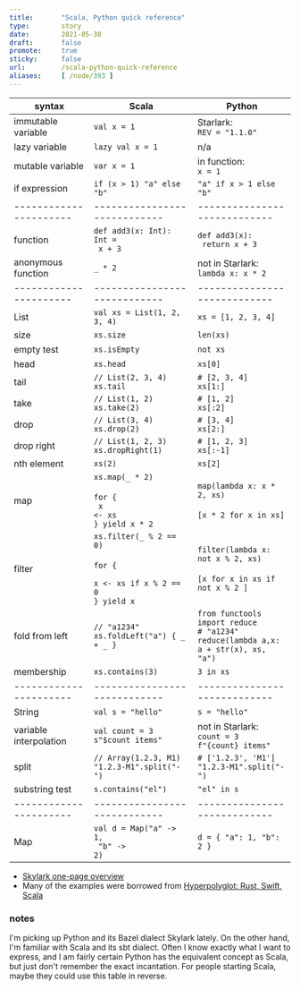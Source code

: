 ```yaml
---
title:       "Scala, Python quick reference"
type:        story
date:        2021-05-30
draft:       false
promote:     true
sticky:      false
url:         /scala-python-quick-reference
aliases:     [ /node/393 ]
---
```


| syntax                 | Scala                         | Python                        |
| ---------------------- | ----------------------------- | ----------------------------- |
| immutable variable     | `val x = 1`                   | Starlark:<br>`REV = "1.1.0"`  |
| lazy variable          | `lazy val x = 1`              | n/a                           |
| mutable variable       | `var x = 1`                   | in function:<br>`x = 1`       |
| if expression          | `if (x > 1) "a" else "b"`     | `"a" if x > 1 else "b"`       |
| ---------------------- | ----------------------------  | ---------------------------- |
| function               | `def add3(x: Int): Int =`<br><code>  x + 3</code> | `def add3(x):`<br><code>  return x + 3</code>|
| anonymous function     | `_ * 2`                       | not in Starlark:<br>`lambda x: x * 2`|
| ---------------------- | ----------------------------  | ---------------------------- |
| List                   | `val xs = List(1, 2, 3, 4)`   | `xs = [1, 2, 3, 4]`           |
| size                   | `xs.size`                     | `len(xs)`                     |
| empty test             | `xs.isEmpty`                  | `not xs`                      |
| head                   | `xs.head`                     | `xs[0]`                       |
| tail                   | `// List(2, 3, 4)`<br>`xs.tail` | `# [2, 3, 4]`<br>`xs[1:]`   |
| take                   | `// List(1, 2)`<br>`xs.take(2)` | `# [1, 2]`<br>`xs[:2]`      |
| drop                   | `// List(3, 4)`<br>`xs.drop(2)` | `# [3, 4]`<br>`xs[2:]`      |
| drop right             | `// List(1, 2, 3)`<br>`xs.dropRight(1)` | `# [1, 2, 3]`<br>`xs[:-1]` |
| nth element            | `xs(2)`                       | `xs[2]`                       |
| map                    | `xs.map(_ * 2)`<br><br>`for {`<br><code>  x <- xs</code><br>`} yield x * 2` | `map(lambda x: x * 2, xs)`<br><br>`[x * 2 for x in xs]`         |
| filter                 | `xs.filter(_ % 2 == 0)`<br><br>`for {`<br><code>  x <- xs if x % 2 == 0</code><br>`} yield x` | `filter(lambda x: not x % 2, xs)`<br><br>`[x for x in xs if not x % 2 ]` |
| fold from left         | `// "a1234"`<br>`xs.foldLeft("a") { _ + _ }` | `from functools import reduce`<br>`# "a1234"`<br>`reduce(lambda a,x: a + str(x), xs, "a")` |
| membership             | `xs.contains(3)`              | `3 in xs`                     |
| ---------------------- | ----------------------------  | ---------------------------- |
| String                 | `val s = "hello"`             | `s = "hello"`                 |
| variable interpolation | `val count = 3`<br>`s"$count items"` | not in Starlark:<br>`count = 3`<br>`f"{count} items"` |
| split                  | `// Array(1.2.3, M1)`<br>`"1.2.3-M1".split("-")` | `# ['1.2.3', 'M1']`<br>`"1.2.3-M1".split("-")` |
| substring test         | `s.contains("el")`            | `"el" in s`                   |
| ---------------------- | ----------------------------  | ---------------------------- |
| Map                    | `val d = Map("a" -> 1,`<br><code>  "b" -> 2)</code> | `d = { "a": 1, "b": 2 }`  |

- [Skylark one-page overview](https://docs.bazel.build/versions/master/skylark/lib/skylark-overview.html)
- Many of the examples were borrowed from [Hyperpolyglot: Rust, Swift, Scala](https://hyperpolyglot.org/rust)

### notes

I'm picking up Python and its Bazel dialect Skylark lately. On the other hand, I'm familiar with Scala and its sbt dialect. Often I know exactly what I want to express, and I am fairly certain Python has the equivalent concept as Scala, but just don't remember the exact incantation. For people starting Scala, maybe they could use this table in reverse.
